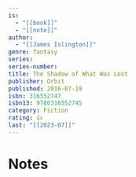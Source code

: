 ```yaml
---
is:
  - "[[book]]"
  - "[[note]]"
author:
  - "[[James Islington]]"
genre: fantasy
series: 
series-number: 
title: The Shadow of What Was Lost
publisher: Orbit
published: 2016-07-19
isbn: 316552747
isbn13: 9780316552745
category: Fiction
rating: 👍
last: "[[2023-07]]"
---
```

# Notes
